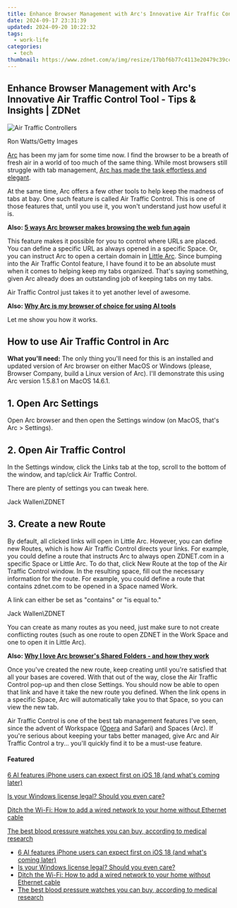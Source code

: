 ```yaml
---
title: Enhance Browser Management with Arc's Innovative Air Traffic Control Tool - Tips & Insights | ZDNet
date: 2024-09-17 23:31:39
updated: 2024-09-20 10:22:32
tags:
  - work-life
categories:
  - tech
thumbnail: https://www.zdnet.com/a/img/resize/17bbf6b77c4113e20479c39cc3933b7db6790424/2024/09/03/d4ec329a-ba50-4b0f-97b2-be0476dda2d5/gettyimages-523704746.jpg?width=636&height=358&fit=crop&auto=webp
---
```


## Enhance Browser Management with Arc's Innovative Air Traffic Control Tool - Tips & Insights | ZDNet

![Air Traffic Controllers](https://www.zdnet.com/a/img/resize/af842113af1b5b56364b2dfa0916b1e937dbbaec/2024/09/03/b4e89a7f-c685-4842-8c3f-5cf1688179e5/gettyimages-523704746.jpg?auto=webp&precrop=2208,1240,x0,y113&width=1280)

Ron Watts/Getty Images

[Arc](https://arc.net/) has been my jam for some time now. I find the browser to be a breath of fresh air in a world of too much of the same thing. While most browsers still struggle with tab management, [Arc has made the task effortless and elegant](https://www.zdnet.com/home-and-office/work-life/how-to-better-organize-your-arc-browsing-life-with-profiles/). 

At the same time, Arc offers a few other tools to help keep the madness of tabs at bay. One such feature is called Air Traffic Control. This is one of those features that, until you use it, you won't understand just how useful it is.

**Also: [5 ways Arc browser makes browsing the web fun again](https://www.zdnet.com/home-and-office/work-life/5-ways-arc-browser-makes-browsing-the-web-fun-again/)**

This feature makes it possible for you to control where URLs are placed. You can define a specific URL as always opened in a specific Space. Or, you can instruct Arc to open a certain domain in [Little Arc](https://www.zdnet.com/home-and-office/work-life/im-a-browser-expert-and-arc-is-my-default-for-macos-here-are-two-new-reasons-why/). Since bumping into the Air Traffic Contol feature, I have found it to be an absolute must when it comes to helping keep my tabs organized. That's saying something, given Arc already does an outstanding job of keeping tabs on my tabs.

Air Traffic Control just takes it to yet another level of awesome.

**Also: [Why Arc is my browser of choice for using AI tools](https://www.zdnet.com/article/why-arc-is-my-browser-of-choice-for-using-ai-tools/)**

Let me show you how it works.

## How to use Air Traffic Control in Arc

**What you'll need:** The only thing you'll need for this is an installed and updated version of Arc browser on either MacOS or Windows (please, Browser Company, build a Linux version of Arc). I'll demonstrate this using Arc version 1.5.8.1 on MacOS 14.6.1.

## 1\. Open Arc Settings

Open Arc browser and then open the Settings window (on MacOS, that's Arc > Settings).

## 2\. Open Air Traffic Control

In the Settings window, click the Links tab at the top, scroll to the bottom of the window, and tap/click Air Traffic Control.

There are plenty of settings you can tweak here.

Jack Wallen\\ZDNET

## 3\. Create a new Route

By default, all clicked links will open in Little Arc. However, you can define new Routes, which is how Air Traffic Control directs your links. For example, you could define a route that instructs Arc to always open ZDNET.com in a specific Space or Little Arc. To do that, click New Route at the top of the Air Traffic Control window. In the resulting space, fill out the necessary information for the route. For example, you could define a route that contains zdnet.com to be opened in a Space named Work. 

A link can either be set as "contains" or "is equal to."

Jack Wallen\\ZDNET

You can create as many routes as you need, just make sure to not create conflicting routes (such as one route to open ZDNET in the Work Space and one to open it in Little Arc).

**Also: [Why I love Arc browser's Shared Folders - and how they work](https://www.zdnet.com/article/why-i-love-arc-browsers-shared-folders-and-how-they-work/)**

Once you've created the new route, keep creating until you're satisfied that all your bases are covered. With that out of the way, close the Air Traffic Control pop-up and then close Settings. You should now be able to open that link and have it take the new route you defined. When the link opens in a specific Space, Arc will automatically take you to that Space, so you can view the new tab.

Air Traffic Control is one of the best tab management features I've seen, since the advent of Workspace ([Opera](https://www.zdnet.com/home-and-office/work-life/5-reasons-why-opera-is-my-favorite-browser-and-you-should-check-it-out-too/) and Safari) and Spaces (Arc). If you're serious about keeping your tabs better managed, give Arc and Air Traffic Control a try… you'll quickly find it to be a must-use feature.

#### Featured

[6 AI features iPhone users can expect first on iOS 18 (and what's coming later)](https://www.zdnet.com/article/6-ai-features-iphone-users-can-expect-first-on-ios-18-and-whats-coming-later/ "6 AI features iPhone users can expect first on iOS 18 (and what's coming later)")

[Is your Windows license legal? Should you even care?](https://www.zdnet.com/article/is-your-windows-license-legal-should-you-even-care/ "Is your Windows license legal? Should you even care?")

[Ditch the Wi-Fi: How to add a wired network to your home without Ethernet cable](https://www.zdnet.com/article/ditch-the-wi-fi-how-to-add-a-wired-network-to-your-home-without-ethernet-cable/ "Ditch the Wi-Fi: How to add a wired network to your home without Ethernet cable")

[The best blood pressure watches you can buy, according to medical research](https://www.zdnet.com/article/best-blood-pressure-watch/ "The best blood pressure watches you can buy, according to medical research")

* [6 AI features iPhone users can expect first on iOS 18 (and what's coming later)](https://www.zdnet.com/article/6-ai-features-iphone-users-can-expect-first-on-ios-18-and-whats-coming-later/ "6 AI features iPhone users can expect first on iOS 18 (and what's coming later)")
* [Is your Windows license legal? Should you even care?](https://www.zdnet.com/article/is-your-windows-license-legal-should-you-even-care/ "Is your Windows license legal? Should you even care?")
* [Ditch the Wi-Fi: How to add a wired network to your home without Ethernet cable](https://www.zdnet.com/article/ditch-the-wi-fi-how-to-add-a-wired-network-to-your-home-without-ethernet-cable/ "Ditch the Wi-Fi: How to add a wired network to your home without Ethernet cable")
* [The best blood pressure watches you can buy, according to medical research](https://www.zdnet.com/article/best-blood-pressure-watch/ "The best blood pressure watches you can buy, according to medical research")

<ins class="adsbygoogle"
     style="display:block"
     data-ad-format="autorelaxed"
     data-ad-client="ca-pub-7571918770474297"
     data-ad-slot="1223367746"></ins>



<ins class="adsbygoogle"
     style="display:block"
     data-ad-client="ca-pub-7571918770474297"
     data-ad-slot="8358498916"
     data-ad-format="auto"
     data-full-width-responsive="true"></ins>

